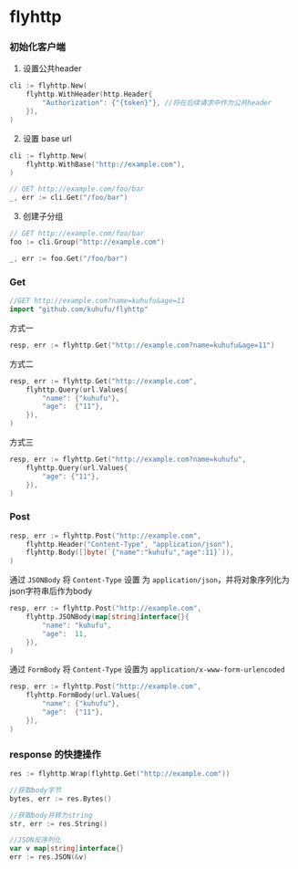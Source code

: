 # flyhttp

### 初始化客户端

1. 设置公共header

```go
cli := flyhttp.New(
    flyhttp.WithHeader(http.Header{
        "Authorization": {"{token}"}, //将在后续请求中作为公共header
    }),
)
```

2. 设置 base url

```go
cli := flyhttp.New(
    flyhttp.WithBase("http://example.com"),
)

// GET http://example.com/foo/bar
_, err := cli.Get("/foo/bar")
```

3. 创建子分组

```go
// GET http://example.com/foo/bar
foo := cli.Group("http://example.com")

_, err := foo.Get("/foo/bar")
```



### Get

```go
//GET http://example.com?name=kuhufu&age=11
import "github.com/kuhufu/flyhttp"
```

方式一

```go
resp, err := flyhttp.Get("http://example.com?name=kuhufu&age=11")
```

方式二

```go
resp, err := flyhttp.Get("http://example.com",
    flyhttp.Query(url.Values{
        "name": {"kuhufu"},
        "age":  {"11"},
    }),
)
```

方式三

```go
resp, err := flyhttp.Get("http://example.com?name=kuhufu",
    flyhttp.Query(url.Values{
        "age": {"11"},
    }),
)
```


### Post
```go
resp, err := flyhttp.Post("http://example.com",
    flyhttp.Header("Content-Type", "application/json"),
    flyhttp.Body([]byte(`{"name":"kuhufu","age":11}`)),
)
```

通过 `JSONBody` 将 `Content-Type` 设置 为 `application/json`，并将对象序列化为json字符串后作为body

```go
resp, err := flyhttp.Post("http://example.com",
    flyhttp.JSONBody(map[string]interface{}{
        "name": "kuhufu",
        "age":  11,
    }),
)
```

通过 `FormBody` 将 `Content-Type` 设置为 `application/x-www-form-urlencoded`

```go
resp, err := flyhttp.Post("http://example.com",
    flyhttp.FormBody(url.Values{
        "name": {"kuhufu"},
        "age":  {"11"},
    }),
)
```



### response 的快捷操作

```go
res := flyhttp.Wrap(flyhttp.Get("http://example.com"))

//获取body字节
bytes, err := res.Bytes()

//获取body并转为string
str, err := res.String()

//JSON反序列化
var v map[string]interface{}
err := res.JSON(&v)
```

